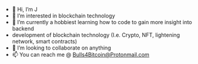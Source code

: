 - 👋 Hi, I’m J
- 👀 I’m interested in blockchain technology
- 🌱 I’m currently a hobbiest learning how to code to gain more insight into backend
-  development of blockchain technology (I.e. Crypto, NFT, lightening network, smart contracts) 
- 💞️ I’m looking to collaborate on anything 
- 📫 You can reach me @ Bulls4Bitcoin@Protonmail.com
<!---
Simpson509/Simpson509 is a ✨ special ✨ repository because its `README.md` (this file) appears on your GitHub profile.
You can click the Preview link to take a look at your changes.
--->
